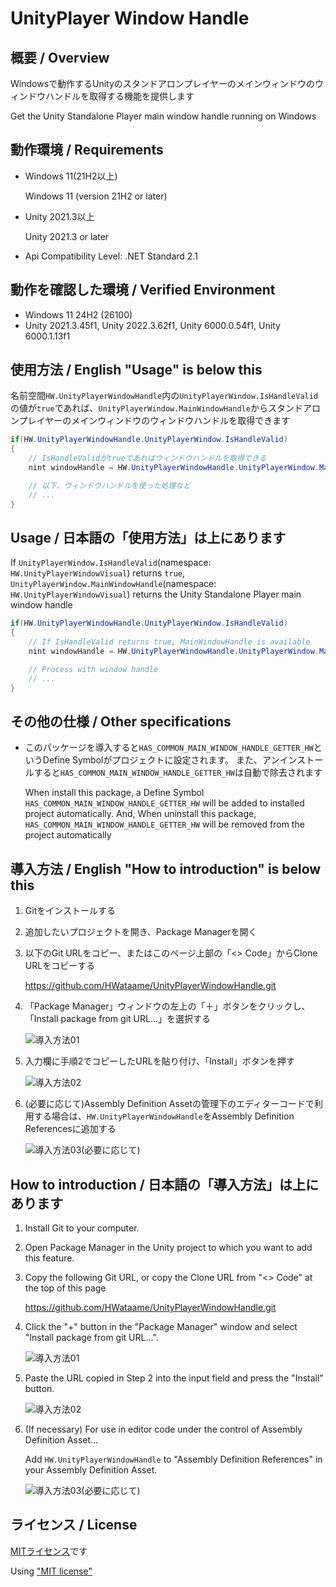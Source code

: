 # UnityPlayer Window Handle

## 概要 / Overview
Windowsで動作するUnityのスタンドアロンプレイヤーのメインウィンドウのウィンドウハンドルを取得する機能を提供します

Get the Unity Standalone Player main window handle running on Windows

## 動作環境 / Requirements
- Windows 11(21H2以上)
  
  Windows 11 (version 21H2 or later)


- Unity 2021.3以上
  
  Unity 2021.3 or later

- Api Compatibility Level: .NET Standard 2.1 
  

## 動作を確認した環境 / Verified Environment
- Windows 11 24H2 (26100)
- Unity 2021.3.45f1, Unity 2022.3.62f1, Unity 6000.0.54f1, Unity 6000.1.13f1

## 使用方法 / English "Usage" is below this
名前空間`HW.UnityPlayerWindowHandle`内の`UnityPlayerWindow.IsHandleValid`の値が`true`であれば、`UnityPlayerWindow.MainWindowHandle`からスタンドアロンプレイヤーのメインウィンドウのウィンドウハンドルを取得できます
```csharp
if(HW.UnityPlayerWindowHandle.UnityPlayerWindow.IsHandleValid)
{
    // IsHandleValidがtrueであればウィンドウハンドルを取得できる
    nint windowHandle = HW.UnityPlayerWindowHandle.UnityPlayerWindow.MainWindowHandle;

    // 以下、ウィンドウハンドルを使った処理など
    // ...
}
```

## Usage / 日本語の「使用方法」は上にあります
If `UnityPlayerWindow.IsHandleValid`(namespace: `HW.UnityPlayerWindowVisual`) returns `true`, `UnityPlayerWindow.MainWindowHandle`(namespace: `HW.UnityPlayerWindowVisual`) returns the Unity Standalone Player main window handle
```csharp
if(HW.UnityPlayerWindowHandle.UnityPlayerWindow.IsHandleValid)
{
    // If IsHandleValid returns true, MainWindowHandle is available
    nint windowHandle = HW.UnityPlayerWindowHandle.UnityPlayerWindow.MainWindowHandle;

    // Process with window handle
    // ...
}
```

## その他の仕様 / Other specifications
- このパッケージを導入すると`HAS_COMMON_MAIN_WINDOW_HANDLE_GETTER_HW`というDefine Symbolがプロジェクトに設定されます。
  また、アンインストールすると`HAS_COMMON_MAIN_WINDOW_HANDLE_GETTER_HW`は自動で除去されます

  When install this package, a Define Symbol `HAS_COMMON_MAIN_WINDOW_HANDLE_GETTER_HW` will be added to installed project automatically.
  And, When uninstall this package, `HAS_COMMON_MAIN_WINDOW_HANDLE_GETTER_HW` will be removed from the project automatically

## 導入方法 / English "How to introduction" is below this
1. Gitをインストールする
2. 追加したいプロジェクトを開き、Package Managerを開く
3. 以下のGit URLをコピー、またはこのページ上部の「<> Code」からClone URLをコピーする

   https://github.com/HWataame/UnityPlayerWindowHandle.git

4. 「Package Manager」ウィンドウの左上の「＋」ボタンをクリックし、「Install package from git URL...」を選択する

    <img alt="導入方法01" src="https://github.com/user-attachments/assets/aa01e955-2c34-463e-89d8-fa3d4e5809e1" />
5. 入力欄に手順2でコピーしたURLを貼り付け、「Install」ボタンを押す

    <img alt="導入方法02" src="https://github.com/user-attachments/assets/90796535-6f1b-4d44-a536-85fe97e86b44" />
6. (必要に応じて)Assembly Definition Assetの管理下のエディターコードで利用する場合は、`HW.UnityPlayerWindowHandle`をAssembly Definition Referencesに追加する

    <img alt="導入方法03(必要に応じて)" src="https://github.com/user-attachments/assets/70533759-2b2a-4ebe-80df-8aac5e6aa46d" />

## How to introduction / 日本語の「導入方法」は上にあります
1. Install Git to your computer.
2. Open Package Manager in the Unity project to which you want to add this feature.
3. Copy the following Git URL, or copy the Clone URL from "<> Code" at the top of this page

   https://github.com/HWataame/UnityPlayerWindowHandle.git

4. Click the "+" button in the "Package Manager" window and select "Install package from git URL...".

    <img alt="導入方法01" src="https://github.com/user-attachments/assets/aa01e955-2c34-463e-89d8-fa3d4e5809e1" />
5. Paste the URL copied in Step 2 into the input field and press the "Install" button.

    <img alt="導入方法02" src="https://github.com/user-attachments/assets/90796535-6f1b-4d44-a536-85fe97e86b44" />
6. (If necessary) For use in editor code under the control of Assembly Definition Asset...

   Add `HW.UnityPlayerWindowHandle` to "Assembly Definition References" in your Assembly Definition Asset.

    <img alt="導入方法03(必要に応じて)" src="https://github.com/user-attachments/assets/70533759-2b2a-4ebe-80df-8aac5e6aa46d" />

## ライセンス / License
[MITライセンス](/LICENSE)です

Using ["MIT license"](/LICENSE)
